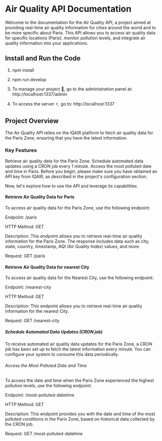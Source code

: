 # Air Quality API Documentation

Welcome to the documentation for the Air Quality API, a project aimed at providing real-time air quality information for cities around the world and to be more specific about Paris.
This API allows you to access air quality data for specific locations (Paris), monitor pollution levels, and integrate air quality information into your applications.

## Install and Run the Code
1) npm install
2) npm run develop
3) To manage your project 🚀, go to the administration panel at:
http://localhost:1337/admin

4) To access the server ⚡️, go to:
http://localhost:1337

## Project Overview

The Air Quality API relies on the IQAIR platform to fetch air quality data for the Paris Zone, ensuring that you have the latest information.

### Key Features

Retrieve air quality data for the Paris Zone.
Schedule automated data updates using a CRON job every 1 minute.
Access the most polluted date and time in Paris.
Before you begin, please make sure you have obtained an API key from IQAIR, as described in the project's configuration section.

Now, let's explore how to use the API and leverage its capabilities.

#### Retrieve Air Quality Data for Paris

To access air quality data for the Paris Zone, use the following endpoint:

Endpoint: /paris

HTTP Method: GET

Description: This endpoint allows you to retrieve real-time air quality information for the Paris Zone. The response includes data such as city, state, country, timestamp, AQI (Air Quality Index) values, and more.

Request:
GET /paris


#### Retrieve Air Quality Data for nearest City

To access air quality data for the Nearest City, use the following endpoint:

Endpoint: /nearest-city

HTTP Method: GET

Description: This endpoint allows you to retrieve real-time air quality information for the nearest City.

Request:
GET /nearest-city

##### Schedule Automated Data Updates (CRON job)
To receive automated air quality data updates for the Paris Zone, a CRON job has been set up to fetch the latest information every minute. You can configure your system to consume this data periodically.


######  Access the Most Polluted Date and Time
To access the date and time when the Paris Zone experienced the highest pollution levels, use the following endpoint:

Endpoint: /most-polluted-datetime

HTTP Method: GET

Description: This endpoint provides you with the date and time of the most polluted conditions in the Paris Zone, based on historical data collected by the CRON job.

Request:
GET /most-polluted-datetime
